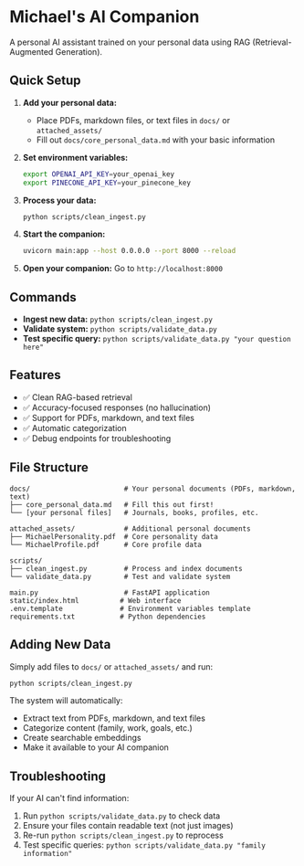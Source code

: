 
# Michael's AI Companion

A personal AI assistant trained on your personal data using RAG (Retrieval-Augmented Generation).

## Quick Setup

1. **Add your personal data:**
   - Place PDFs, markdown files, or text files in `docs/` or `attached_assets/`
   - Fill out `docs/core_personal_data.md` with your basic information

2. **Set environment variables:**
   ```bash
   export OPENAI_API_KEY=your_openai_key
   export PINECONE_API_KEY=your_pinecone_key
   ```

3. **Process your data:**
   ```bash
   python scripts/clean_ingest.py
   ```

4. **Start the companion:**
   ```bash
   uvicorn main:app --host 0.0.0.0 --port 8000 --reload
   ```

5. **Open your companion:**
   Go to `http://localhost:8000`

## Commands

- **Ingest new data:** `python scripts/clean_ingest.py`
- **Validate system:** `python scripts/validate_data.py`
- **Test specific query:** `python scripts/validate_data.py "your question here"`

## Features

- ✅ Clean RAG-based retrieval
- ✅ Accuracy-focused responses (no hallucination)
- ✅ Support for PDFs, markdown, and text files
- ✅ Automatic categorization
- ✅ Debug endpoints for troubleshooting

## File Structure

```
docs/                       # Your personal documents (PDFs, markdown, text)
├── core_personal_data.md   # Fill this out first!
└── [your personal files]   # Journals, books, profiles, etc.

attached_assets/            # Additional personal documents
├── MichaelPersonality.pdf  # Core personality data
└── MichaelProfile.pdf      # Core profile data

scripts/
├── clean_ingest.py         # Process and index documents
└── validate_data.py        # Test and validate system

main.py                     # FastAPI application
static/index.html          # Web interface
.env.template              # Environment variables template
requirements.txt           # Python dependencies
```

## Adding New Data

Simply add files to `docs/` or `attached_assets/` and run:
```bash
python scripts/clean_ingest.py
```

The system will automatically:
- Extract text from PDFs, markdown, and text files
- Categorize content (family, work, goals, etc.)
- Create searchable embeddings
- Make it available to your AI companion

## Troubleshooting

If your AI can't find information:
1. Run `python scripts/validate_data.py` to check data
2. Ensure your files contain readable text (not just images)
3. Re-run `python scripts/clean_ingest.py` to reprocess
4. Test specific queries: `python scripts/validate_data.py "family information"`
